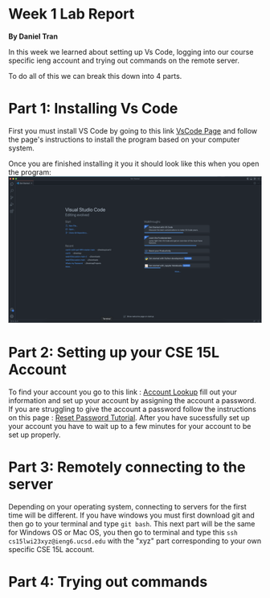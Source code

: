 # Week 1 Lab Report
**By Daniel Tran**

In this week we learned about setting up Vs Code, logging into our course specific ieng account and trying out commands on the remote server.

To do all of this we can break this down into 4 parts.

# Part 1: Installing Vs Code
First you must install VS Code by going to this link [VsCode Page](https://code.visualstudio.com) and follow the page's instructions to install the program based on your computer system.

Once you are finished installing it you it should look like this when you open the program:
![Image](/images/vsCode.png)

# Part 2: Setting up your CSE 15L Account
To find your account you go to this link : [Account Lookup](https://sdacs.ucsd.edu/~icc/index.php) fill out your information and set up your account by assigning the account a password. If you are struggling to give the account a password follow the instructions on this page : [Reset Password Tutorial](https://docs.google.com/document/d/1hs7CyQeh-MdUfM9uv99i8tqfneos6Y8bDU0uhn1wqho/edit).
After you have sucessfully set up your account you have to wait up to a few minutes for your account to be set up properly.

# Part 3: Remotely connecting to the server
Depending on your operating system, connecting to servers for the first time will be different. If you have windows you must first download git and then go to your terminal and type   ```git bash```.
This next part will be the same for Windows OS or Mac OS, you then go to terminal and type this ```ssh cs15lwi23xyz@ieng6.ucsd.edu``` with the "xyz" part corresponding to your own specific CSE 15L account.

# Part 4: Trying out commands
